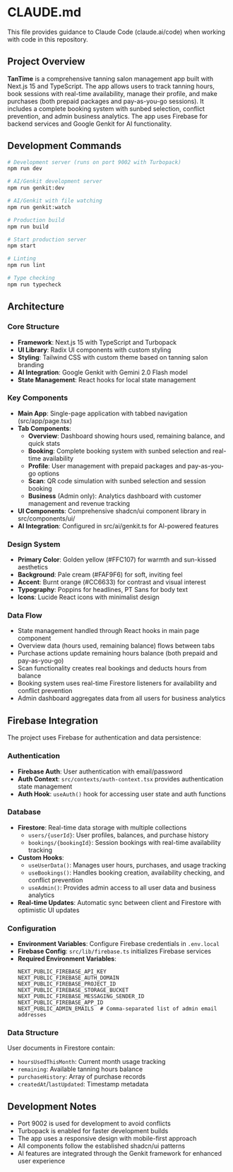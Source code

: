 # CLAUDE.md

This file provides guidance to Claude Code (claude.ai/code) when working with code in this repository.

## Project Overview

**TanTime** is a comprehensive tanning salon management app built with Next.js 15 and TypeScript. The app allows users to track tanning hours, book sessions with real-time availability, manage their profile, and make purchases (both prepaid packages and pay-as-you-go sessions). It includes a complete booking system with sunbed selection, conflict prevention, and admin business analytics. The app uses Firebase for backend services and Google Genkit for AI functionality.

## Development Commands

```bash
# Development server (runs on port 9002 with Turbopack)
npm run dev

# AI/Genkit development server
npm run genkit:dev

# AI/Genkit with file watching
npm run genkit:watch

# Production build
npm run build

# Start production server
npm start

# Linting
npm run lint

# Type checking
npm run typecheck
```

## Architecture

### Core Structure
- **Framework**: Next.js 15 with TypeScript and Turbopack
- **UI Library**: Radix UI components with custom styling
- **Styling**: Tailwind CSS with custom theme based on tanning salon branding
- **AI Integration**: Google Genkit with Gemini 2.0 Flash model
- **State Management**: React hooks for local state management

### Key Components
- **Main App**: Single-page application with tabbed navigation (src/app/page.tsx)
- **Tab Components**: 
  - **Overview**: Dashboard showing hours used, remaining balance, and quick stats
  - **Booking**: Complete booking system with sunbed selection and real-time availability
  - **Profile**: User management with prepaid packages and pay-as-you-go options
  - **Scan**: QR code simulation with sunbed selection and session booking
  - **Business** (Admin only): Analytics dashboard with customer management and revenue tracking
- **UI Components**: Comprehensive shadcn/ui component library in src/components/ui/
- **AI Integration**: Configured in src/ai/genkit.ts for AI-powered features

### Design System
- **Primary Color**: Golden yellow (#FFC107) for warmth and sun-kissed aesthetics
- **Background**: Pale cream (#FAF9F6) for soft, inviting feel
- **Accent**: Burnt orange (#CC6633) for contrast and visual interest
- **Typography**: Poppins for headlines, PT Sans for body text
- **Icons**: Lucide React icons with minimalist design

### Data Flow
- State management handled through React hooks in main page component
- Overview data (hours used, remaining balance) flows between tabs
- Purchase actions update remaining hours balance (both prepaid and pay-as-you-go)
- Scan functionality creates real bookings and deducts hours from balance
- Booking system uses real-time Firestore listeners for availability and conflict prevention
- Admin dashboard aggregates data from all users for business analytics

## Firebase Integration

The project uses Firebase for authentication and data persistence:

### Authentication
- **Firebase Auth**: User authentication with email/password
- **Auth Context**: `src/contexts/auth-context.tsx` provides authentication state management
- **Auth Hook**: `useAuth()` hook for accessing user state and auth functions

### Database
- **Firestore**: Real-time data storage with multiple collections
  - `users/{userId}`: User profiles, balances, and purchase history
  - `bookings/{bookingId}`: Session bookings with real-time availability tracking
- **Custom Hooks**: 
  - `useUserData()`: Manages user hours, purchases, and usage tracking
  - `useBookings()`: Handles booking creation, availability checking, and conflict prevention
  - `useAdmin()`: Provides admin access to all user data and business analytics
- **Real-time Updates**: Automatic sync between client and Firestore with optimistic UI updates

### Configuration
- **Environment Variables**: Configure Firebase credentials in `.env.local`
- **Firebase Config**: `src/lib/firebase.ts` initializes Firebase services
- **Required Environment Variables**:
  ```
  NEXT_PUBLIC_FIREBASE_API_KEY
  NEXT_PUBLIC_FIREBASE_AUTH_DOMAIN
  NEXT_PUBLIC_FIREBASE_PROJECT_ID
  NEXT_PUBLIC_FIREBASE_STORAGE_BUCKET
  NEXT_PUBLIC_FIREBASE_MESSAGING_SENDER_ID
  NEXT_PUBLIC_FIREBASE_APP_ID
  NEXT_PUBLIC_ADMIN_EMAILS  # Comma-separated list of admin email addresses
  ```

### Data Structure
User documents in Firestore contain:
- `hoursUsedThisMonth`: Current month usage tracking
- `remaining`: Available tanning hours balance
- `purchaseHistory`: Array of purchase records
- `createdAt`/`lastUpdated`: Timestamp metadata

## Development Notes

- Port 9002 is used for development to avoid conflicts
- Turbopack is enabled for faster development builds
- The app uses a responsive design with mobile-first approach
- All components follow the established shadcn/ui patterns
- AI features are integrated through the Genkit framework for enhanced user experience